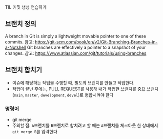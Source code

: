 TIL 커밋 생성 연습하기

## 브랜치 정의

A branch in Git is simply a lightweight movable pointer to one of these commits.
참고: https://git-scm.com/book/en/v2/Git-Branching-Branches-in-a-Nutshell
Git branches are effectively a pointer to a snapshot of your changes.
참고: https://www.atlassian.com/git/tutorials/using-branches

## 브랜치 합치기

- 이슈에 해당하는 작업을 수행할 때, 별도의 브랜치를 만들고 작업한다.
- 작업이 끝난 후에는, PULL REQUEST를 사용해 내가 작업한 브랜치를 중요 브랜치(`main`, `master`, `development`, `devel`)로 병합시켜야 한다

### 명령어

- git merge
- 주의할 점: `A`브랜치를 `B`브랜치로 합치려고 할 때는 `A`브랜치를 체크아웃 한 상태에서 `git merge B`를 입력한다
